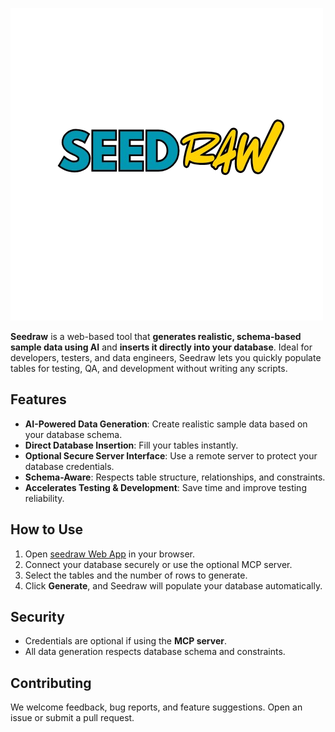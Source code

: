 ![seedraw](https://raw.githubusercontent.com/vishnuvardhanreddy-vvr/seedraw/refs/heads/main/static/favicon.png)

**Seedraw** is a web-based tool that **generates realistic, schema-based sample data using AI** and **inserts it directly into your database**. Ideal for developers, testers, and data engineers, Seedraw lets you quickly populate tables for testing, QA, and development without writing any scripts.  

## Features

- **AI-Powered Data Generation**: Create realistic sample data based on your database schema.  
- **Direct Database Insertion**: Fill your tables instantly.  
- **Optional Secure Server Interface**: Use a remote server to protect your database credentials.  
- **Schema-Aware**: Respects table structure, relationships, and constraints.  
- **Accelerates Testing & Development**: Save time and improve testing reliability.  

## How to Use

1. Open [seedraw Web App](https://seedraw.onrender.com) in your browser.  
2. Connect your database securely or use the optional MCP server.  
3. Select the tables and the number of rows to generate.  
4. Click **Generate**, and Seedraw will populate your database automatically.  

## Security

- Credentials are optional if using the **MCP server**.  
- All data generation respects database schema and constraints.  

## Contributing

We welcome feedback, bug reports, and feature suggestions. Open an issue or submit a pull request.
